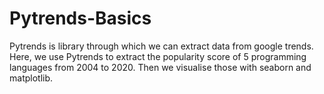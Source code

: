 # Pytrends-Basics
Pytrends is library through which we can extract data from google trends. Here, we use Pytrends to extract the popularity score of 5 programming languages from 2004 to 2020. Then we visualise those with seaborn and matplotlib. 
